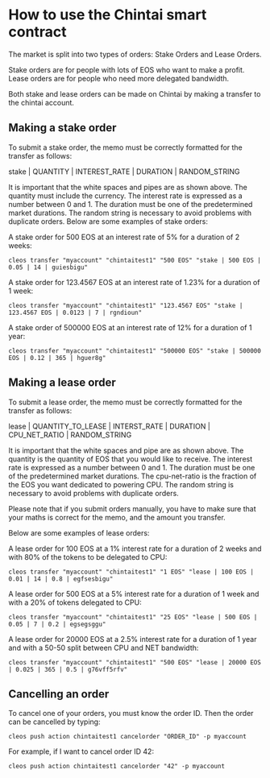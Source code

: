 # How to use the Chintai smart contract

The market is split into two types of orders: Stake Orders and Lease Orders.

Stake orders are for people with lots of EOS who want to make a profit.
Lease orders are for people who need more delegated bandwidth.

Both stake and lease orders can be made on Chintai by making a transfer to the chintai account.

## Making a stake order

To submit a stake order, the memo must be correctly formatted for the transfer as follows:

stake | QUANTITY | INTEREST_RATE | DURATION | RANDOM_STRING

It is important that the white spaces and pipes are as shown above.
The quantity must include the currency.
The interest rate is expressed as a number between 0 and 1.
The duration must be one of the predetermined market durations.
The random string is necessary to avoid problems with duplicate orders.
Below are some examples of stake orders:

A stake order for 500 EOS at an interest rate of 5% for a duration of 2 weeks:

`cleos transfer "myaccount" "chintaitest1" "500 EOS" "stake | 500 EOS | 0.05 | 14 | guiesbigu"`

A stake order for 123.4567 EOS at an interest rate of 1.23% for a duration of 1 week:

`cleos transfer "myaccount" "chintaitest1" "123.4567 EOS" "stake | 123.4567 EOS | 0.0123 | 7 | rgndioun"`

A stake order of 500000 EOS at an interest rate of 12% for a duration of 1 year:

`cleos transfer "myaccount" "chintaitest1" "500000 EOS" "stake | 500000 EOS | 0.12 | 365 | hguer8g"`

## Making a lease order

To submit a lease order, the memo must be correctly formatted for the transfer as follows:

lease | QUANTITY_TO_LEASE | INTERST_RATE | DURATION | CPU_NET_RATIO | RANDOM_STRING

It is important that the white spaces and pipe are as shown above.
The quantity is the quantity of EOS that you would like to receive.
The interest rate is expressed as a number between 0 and 1.
The duration must be one of the predetermined market durations.
The cpu-net-ratio is the fraction of the EOS you want dedicated to powering CPU.
The random string is necessary to avoid problems with duplicate orders.

Please note that if you submit orders manually, you have to make sure that your maths is correct for the memo, and the amount you transfer.

Below are some examples of lease orders:

A lease order for 100 EOS at a 1% interest rate for a duration of 2 weeks and with 80% of the tokens to be delegated to CPU:

`cleos transfer "myaccount" "chintaitest1" "1 EOS" "lease | 100 EOS | 0.01 | 14 | 0.8 | egfsesbigu"`

A lease order for 500 EOS at a 5% interest rate for a duration of 1 week and with a 20% of tokens delegated to CPU:

`cleos transfer "myaccount" "chintaitest1" "25 EOS" "lease | 500 EOS | 0.05 | 7 | 0.2 | egsegsggu"`

A lease order for 20000 EOS at a 2.5% interest rate for a duration of 1 year and with a 50-50 split between CPU and NET bandwidth:

`cleos transfer "myaccount" "chintaitest1" "500 EOS" "lease | 20000 EOS | 0.025 | 365 | 0.5 | g76vff5rfv"`


## Cancelling an order

To cancel one of your orders, you must know the order ID.
Then the order can be cancelled by typing:

`cleos push action chintaitest1 cancelorder "ORDER_ID" -p myaccount`

For example, if I want to cancel order ID 42:

`cleos push action chintaitest1 cancelorder "42" -p myaccount`
